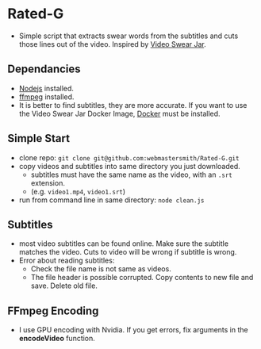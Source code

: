 # Rated-G

- Simple script that extracts swear words from the subtitles and cuts those lines out of the video. Inspired by [Video Swear Jar](https://github.com/jveldboom/video-swear-jar).

## Dependancies

- [Nodejs](https://nodejs.org/en/download/package-manager) installed.
- [ffmpeg](https://www.ffmpeg.org/download.html) installed.
- It is better to find subtitles, they are more accurate. If you want to use the Video Swear Jar Docker Image, [Docker](https://docs.docker.com/engine/install/) must be installed.

## Simple Start

- clone repo: `git clone git@github.com:webmastersmith/Rated-G.git`
- copy videos and subtitles into same directory you just downloaded.
  - subtitles must have the same name as the video, with an `.srt` extension.
  - (e.g. `video1.mp4`, `video1.srt`)
- run from command line in same directory: `node clean.js`

## Subtitles

- most video subtitles can be found online. Make sure the subtitle matches the video. Cuts to video will be wrong if subtitle is wrong.
- Error about reading subtitles:
  - Check the file name is not same as videos.
  - The file header is possible corrupted. Copy contents to new file and save. Delete old file.

## FFmpeg Encoding

- I use GPU encoding with Nvidia. If you get errors, fix arguments in the **encodeVideo** function.